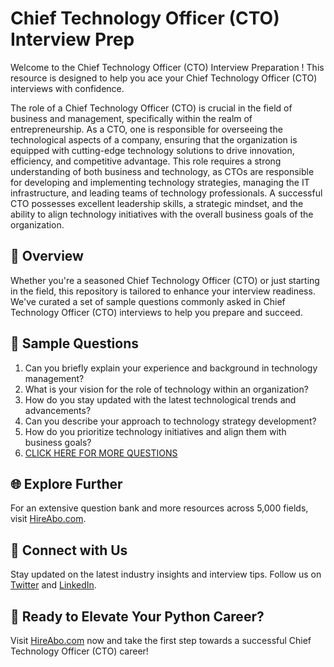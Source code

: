 # Chief Technology Officer (CTO) Interview Prep

Welcome to the Chief Technology Officer (CTO) Interview Preparation ! This resource is designed to help you ace your Chief Technology Officer (CTO) interviews with confidence.

The role of a Chief Technology Officer (CTO) is crucial in the field of business and management, specifically within the realm of entrepreneurship. As a CTO, one is responsible for overseeing the technological aspects of a company, ensuring that the organization is equipped with cutting-edge technology solutions to drive innovation, efficiency, and competitive advantage. This role requires a strong understanding of both business and technology, as CTOs are responsible for developing and implementing technology strategies, managing the IT infrastructure, and leading teams of technology professionals. A successful CTO possesses excellent leadership skills, a strategic mindset, and the ability to align technology initiatives with the overall business goals of the organization.

## 🚀 Overview

Whether you're a seasoned Chief Technology Officer (CTO) or just starting in the field, this repository is tailored to enhance your interview readiness. We've curated a set of sample questions commonly asked in Chief Technology Officer (CTO) interviews to help you prepare and succeed.

## 📝 Sample Questions

1. Can you briefly explain your experience and background in technology management?
2. What is your vision for the role of technology within an organization?
3. How do you stay updated with the latest technological trends and advancements?
4. Can you describe your approach to technology strategy development?
5. How do you prioritize technology initiatives and align them with business goals?
6. [CLICK HERE FOR MORE QUESTIONS](https://hireabo.com/job/1_4_48/Chief%20Technology%20Officer%20CTO)

## 🌐 Explore Further

For an extensive question bank and more resources across 5,000 fields, visit [HireAbo.com](https://www.hireabo.com).

## 📱 Connect with Us

Stay updated on the latest industry insights and interview tips. Follow us on [Twitter](https://twitter.com/hireabo) and [LinkedIn](https://www.linkedin.com/in/hire-abo-3609972a8/).

## 🚀 Ready to Elevate Your Python Career?

Visit [HireAbo.com](https://www.hireabo.com) now and take the first step towards a successful Chief Technology Officer (CTO) career!